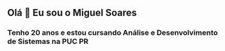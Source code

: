 ## Olá 👋 Eu sou o Miguel Soares
### Tenho 20 anos e estou cursando Análise e Desenvolvimento de Sistemas na PUC PR
